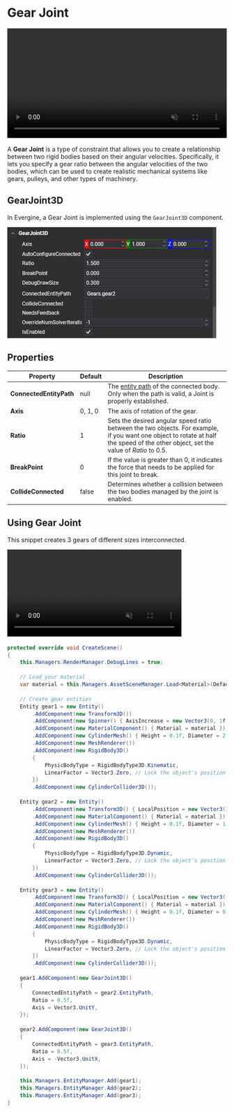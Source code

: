 # Gear Joint

<video autoplay loop muted width="100%" height="auto">
  <source src="images/GearJointVideo.mp4" type="video/mp4">
</video>

A **Gear Joint** is a type of constraint that allows you to create a relationship between two rigid bodies based on their angular velocities. Specifically, it lets you specify a gear ratio between the angular velocities of the two bodies, which can be used to create realistic mechanical systems like gears, pulleys, and other types of machinery.

## GearJoint3D

In Evergine, a Gear Joint is implemented using the `GearJoint3D` component.

![Point-to-Point Joint](images/gearJointComponent.png)

## Properties

| Property | Default | Description |
| --- | --- | --- |
| **ConnectedEntityPath** | null |  The [entity path](../../basics/component_arch/entities/entity_hierarchy.md#entity-paths) of the connected body. Only when the path is valid, a Joint is properly established. |
| **Axis** | 0, 1, 0 | The axis of rotation of the gear. |
| **Ratio** | 1 | Sets the desired angular speed ratio between the two objects. For example, if you want one object to rotate at half the speed of the other object, set the value of *Ratio* to 0.5.  |
| **BreakPoint** | 0 | If the value is greater than 0, it indicates the force that needs to be applied for this joint to break. |
| **CollideConnected** | false | Determines whether a collision between the two bodies managed by the joint is enabled. |

## Using Gear Joint

This snippet creates 3 gears of different sizes interconnected.

<video autoplay loop muted width="400px" height="auto">
  <source src="images/GearJointSample.mp4" type="video/mp4">
</video>

```csharp
protected override void CreateScene()
{
    this.Managers.RenderManager.DebugLines = true;

    // Load your material
    var material = this.Managers.AssetSceneManager.Load<Material>(DefaultResourcesIDs.DefaultMaterialID);

    // Create gear entities
    Entity gear1 = new Entity()
        .AddComponent(new Transform3D())
        .AddComponent(new Spinner() { AxisIncrease = new Vector3(0, 1f, 0) })
        .AddComponent(new MaterialComponent() { Material = material })
        .AddComponent(new CylinderMesh() { Height = 0.1f, Diameter = 2 })
        .AddComponent(new MeshRenderer())
        .AddComponent(new RigidBody3D()
        {
            PhysicBodyType = RigidBodyType3D.Kinematic,
            LinearFactor = Vector3.Zero, // Lock the object's position to avoid gravity fall.
        })
        .AddComponent(new CylinderCollider3D());

    Entity gear2 = new Entity()
        .AddComponent(new Transform3D() { LocalPosition = new Vector3(1.5f, 0, 0) })
        .AddComponent(new MaterialComponent() { Material = material })
        .AddComponent(new CylinderMesh() { Height = 0.1f, Diameter = 1 })
        .AddComponent(new MeshRenderer())
        .AddComponent(new RigidBody3D()
        {
            PhysicBodyType = RigidBodyType3D.Dynamic,
            LinearFactor = Vector3.Zero, // Lock the object's position to avoid gravity fall.
        })
        .AddComponent(new CylinderCollider3D());

    Entity gear3 = new Entity()
        .AddComponent(new Transform3D() { LocalPosition = new Vector3(-1f, 0.25f, 0), LocalRotation = new Vector3(0, 0, MathHelper.PiOver2) })
        .AddComponent(new MaterialComponent() { Material = material })
        .AddComponent(new CylinderMesh() { Height = 0.1f, Diameter = 0.5f, Tessellation = 8 })
        .AddComponent(new MeshRenderer())
        .AddComponent(new RigidBody3D()
        {
            PhysicBodyType = RigidBodyType3D.Dynamic,
            LinearFactor = Vector3.Zero, // Lock the object's position to avoid gravity fall.
        })
        .AddComponent(new CylinderCollider3D());

    gear1.AddComponent(new GearJoint3D()
    {
        ConnectedEntityPath = gear2.EntityPath,
        Ratio = 0.5f,
        Axis = Vector3.UnitY,
    });

    gear2.AddComponent(new GearJoint3D()
    {
        ConnectedEntityPath = gear3.EntityPath,
        Ratio = 0.5f,
        Axis = -Vector3.UnitX,
    });

    this.Managers.EntityManager.Add(gear1);
    this.Managers.EntityManager.Add(gear2);
    this.Managers.EntityManager.Add(gear3);
}
```